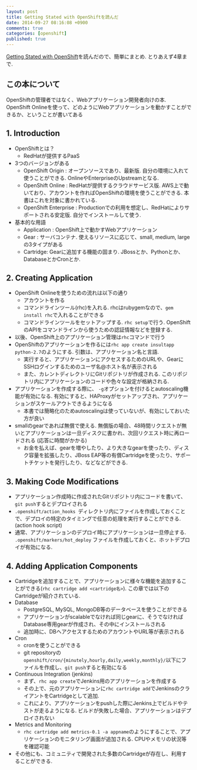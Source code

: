```yaml
---
layout: post
title: Getting Stated with OpenShiftを読んだ
date: 2014-09-27 08:16:08 +0900
comments: true
categories: [openshift]
published: true
---
```

[Getting Stated with OpenShift](http://shop.oreilly.com/product/0636920033226.do)を読んだので、簡単にまとめ. とりあえず4章まで.

## この本について
OpenShiftの管理者ではなく、Webアプリケーション開発者向けの本. OpenShift Onlineを使って、どのようにWebアプリケーションを動かすことができるか、ということが書いてある

## 1. Introduction

* OpenShiftとは？
	* RedHatが提供するPaaS
* 3つのバージョンがある
	* OpenShift Origin : オープンソースであり、最新版. 自分の環境に入れて使うことができる. OnlineやEnterpriseのUpstreamとなる.
	* OpenShift Online : RedHatが提供するクラウドサービス版. AWS上で動いており、アカウントを作ればOpenShiftの環境を使うことができる.  本書はこれを対象に書かれている.
	* OpenShift Enterprise : Productionでの利用を想定し、RedHatによりサポートされる安定版. 自分でインストールして使う.
* 基本的な用語
	* Application : OpenShift上で動かすWebアプリケーション
	* Gear : サーバコンテナ. 使えるリソースに応じて、small, medium, largeの3タイプがある
	* Cartridge: Gearに追加する機能の固まり. JBossとか、Pythonとか、DatabaseとかCronとか.

## 2. Creating Application

* OpenShift Onlineを使うための流れは以下の通り
  * アカウントを作る
  * コマンドラインツール(rhc)を入れる. rhcはrubygemなので、`gem install rhc`で入れることができる
  * コマンドラインツールをセットアップする. `rhc setup`で行う. OpenShiftのAPIをコマンドラインから使うための認証情報などを登録する.
* 以後、OpenShift上のアプリケーション管理は`rhc`コマンドで行う
* OpenShiftのアプリケーションを作るには`rhc app create insultapp python-2.7`のようにする. 引数は、アプリケーション名と言語.
  * 実行すると、アプリケーションにアクセスするためのURLや、GearにSSHログインするためのユーザ名@ホスト名が表示される
  * また、カレントディレクトリにGitリポジトリが作成される. このリポジトリ内にアプリケーションのコードや色々な設定が格納される.
* アプリケーションを作成する際に、 `-g`オプションを付けるとautoscaling機能が有効になる. 有効にすると、HAProxyがセットアップされ、アプリケーションがスケールアウトできるようになる
  * 本書では簡略化のためautoscalingは使っていないが、有効にしておいた方が良い
* smallのgearであれば無償で使える. 無償版の場合、48時間リクエストが無いとアプリケーションは一旦ディスクに書かれ、次回リクエスト時に再ロードされる (応答に時間がかかる)
  * お金を払えば、gearを増やしたり、より大きなgearを使ったり、ディスク容量を拡張したり、JBoss EAP等の有償Cartridgeを使ったり、サポートチケットを発行したり、などなどができる.

## 3. Making Code Modifications

* アプリケーション作成時に作成されたGitリポジトリ内にコードを書いて、`git push`するとデプロイされる
* `.openshift/action_hooks `ディレクトリ内にファイルを作成しておくことで、デプロイの特定のタイミングで任意の処理を実行することができる. (action hook script)
* 通常、アプリケーションのデプロイ時にアプリケーションは一旦停止する. `.openshift/markers/hot_deploy` ファイルを作成しておくと、ホットデプロイが有効になる.

## 4. Adding Application Components

* Cartridgeを追加することで、アプリケーションに様々な機能を追加することができる(`rhc cartridge add <cartridge名>`). この章では以下のCartridgeが紹介されている.
* Database
  * PostgreSQL, MySQL, MongoDB等のデータベースを使うことができる
  * アプリケーションがscalableでなければ同じgearに、そうでなければDatabase専用gearが作成され、その中にインストールされる
  * 追加時に、DBへアクセスするためのアカウントやURL等が表示される
* Cron
  * cronを使うことができる
  * git repositoryの`openshift/cron/{minutely,hourly,daily,weekly,monthly}/`以下にファイルを作成し、`git push`すると有効になる
* Continuous Integration (jenkins)
  * まず、`rhc app create`でJenkins用のアプリケーションを作成する
  * その上で、元のアプリケーションに`rhc cartridge add`でJenkinsのクライアントをCartridgeとして追加.
  * これにより、アプリケーションをpushした際にJenkins上でビルドやテストが走るようになる. ビルドが失敗した場合、アプリケーションはデプロイされない
* Metrics and Monitoring
  * `rhc cartridge add metrics-0.1 -a appname`のようにすることで、アプリケーションのモニタリング画面が追加される. CPUやメモリの状況等を確認可能
* その他にも、コミュニティで開発された多数のCartridgeが存在し、利用することができる. 








